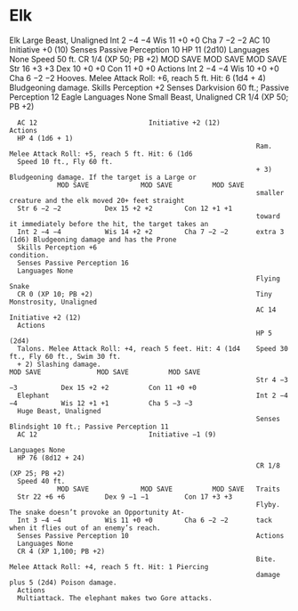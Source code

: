 # Elk

Elk
                                                                  Large Beast, Unaligned
      Int 2 −4 −4           Wis 11 +0 +0        Cha 7 −2 −2
                                                                  AC 10 		                     Initiative +0 (10)
      Senses Passive Perception 10                                HP 11 (2d10)
      Languages None                                              Speed 50 ft.
      CR 1/4 (XP 50; PB +2)                                                 MOD SAVE              MOD SAVE          MOD SAVE
                                                                  Str 16 +3 +3          Dex 10 +0 +0          Con 11 +0 +0
      Actions
                                                                  Int 2 −4 −4           Wis 10 +0 +0          Cha 6 −2 −2
      Hooves. Melee Attack Roll: +6, reach 5 ft. Hit: 6 (1d4
      + 4) Bludgeoning damage.                                    Skills Perception +2
                                                                  Senses Darkvision 60 ft.; Passive Perception 12
      Eagle                                                       Languages None
      Small Beast, Unaligned                                      CR 1/4 (XP 50; PB +2)

      AC 12 		                   Initiative +2 (12)               Actions
      HP 4 (1d6 + 1)
                                                                  Ram. Melee Attack Roll: +5, reach 5 ft. Hit: 6 (1d6
      Speed 10 ft., Fly 60 ft.
                                                                  + 3) Bludgeoning damage. If the target is a Large or
                MOD SAVE             MOD SAVE          MOD SAVE
                                                                  smaller creature and the elk moved 20+ feet straight
      Str 6 −2 −2           Dex 15 +2 +2        Con 12 +1 +1
                                                                  toward it immediately before the hit, the target takes an
      Int 2 −4 −4           Wis 14 +2 +2        Cha 7 −2 −2       extra 3 (1d6) Bludgeoning damage and has the Prone
      Skills Perception +6                                        condition.
      Senses Passive Perception 16
      Languages None
                                                                  Flying Snake
      CR 0 (XP 10; PB +2)                                         Tiny Monstrosity, Unaligned
                                                                  AC 14 		                     Initiative +2 (12)
      Actions
                                                                  HP 5 (2d4)
      Talons. Melee Attack Roll: +4, reach 5 feet. Hit: 4 (1d4    Speed 30 ft., Fly 60 ft., Swim 30 ft.
      + 2) Slashing damage.                                                 MOD SAVE              MOD SAVE          MOD SAVE
                                                                  Str 4 −3 −3           Dex 15 +2 +2          Con 11 +0 +0
      Elephant                                                    Int 2 −4 −4           Wis 12 +1 +1          Cha 5 −3 −3
      Huge Beast, Unaligned
                                                                  Senses Blindsight 10 ft.; Passive Perception 11
      AC 12 		                   Initiative −1 (9)
                                                                  Languages None
      HP 76 (8d12 + 24)
                                                                  CR 1/8 (XP 25; PB +2)
      Speed 40 ft.
                MOD SAVE             MOD SAVE          MOD SAVE   Traits
      Str 22 +6 +6          Dex 9 −1 −1         Con 17 +3 +3
                                                                  Flyby. The snake doesn’t provoke an Opportunity At-
      Int 3 −4 −4           Wis 11 +0 +0        Cha 6 −2 −2       tack when it flies out of an enemy’s reach.
      Senses Passive Perception 10                                Actions
      Languages None
      CR 4 (XP 1,100; PB +2)
                                                                  Bite. Melee Attack Roll: +4, reach 5 ft. Hit: 1 Piercing
                                                                  damage plus 5 (2d4) Poison damage.
      Actions
      Multiattack. The elephant makes two Gore attacks.

